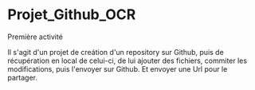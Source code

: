 # Projet_Github_OCR
Première activité

Il s'agit d'un projet de creátion d'un repository sur Github, puis de récupération en local de celui-ci, de lui ajouter des fichiers, commiter les modifications, puis l'envoyer sur Github. Et envoyer une Url pour le partager.
